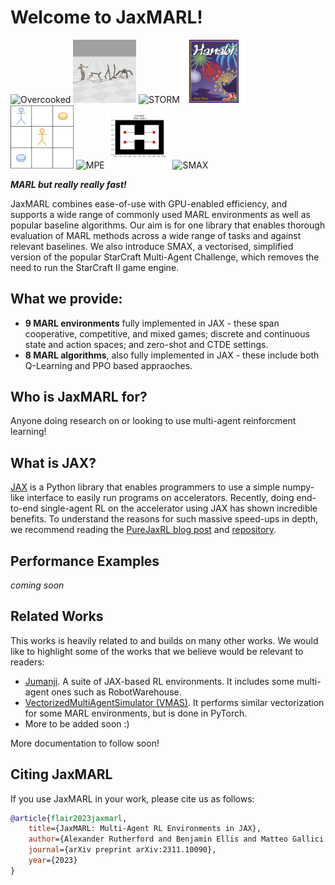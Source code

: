 # Welcome to JaxMARL!


<div class="collage">
    <div class="column" align="centre">
        <div class="row" align="centre">
            <img src="https://github.com/FLAIROx/JaxMARL/blob/main/docs/imgs/cramped_room.gif?raw=true" alt="Overcooked" width="20%">
            <img src="https://github.com/FLAIROx/JaxMARL/blob/main/docs/imgs/mabrax.png?raw=true" alt="mabrax" width="20%">
            <img src="https://github.com/FLAIROx/JaxMARL/blob/main/docs/imgs/storm.gif?raw=true" alt="STORM" width="20%">
            <img src="https://github.com/FLAIROx/JaxMARL/blob/main/docs/imgs/hanabi.png?raw=true" alt="hanabi" width="20%">
        </div>
        <div class="row" align="centre">
            <img src="https://github.com/FLAIROx/JaxMARL/blob/main/docs/imgs/coin_game.png?raw=true" alt="coin_game" width="20%">
            <img src="https://github.com/FLAIROx/JaxMARL/blob/main/docs/imgs/qmix_MPE_simple_tag_v3.gif?raw=true" alt="MPE" width="20%">
            <img src="https://github.com/FLAIROx/JaxMARL/blob/main/docs/imgs/jaxnav-ma.gif?raw=true" alt="jaxnav" width="20%">
            <img src="https://github.com/FLAIROx/JaxMARL/blob/main/docs/imgs/smax.gif?raw=true" alt="SMAX" width="20%">
        </div>
    </div>
</div>

_**MARL but really really fast!**_

JaxMARL combines ease-of-use with GPU-enabled efficiency, and supports a wide range of commonly used MARL environments as well as popular baseline algorithms. Our aim is for one library that enables thorough evaluation of MARL methods across a wide range of tasks and against relevant baselines. We also introduce SMAX, a vectorised, simplified version of the popular StarCraft Multi-Agent Challenge, which removes the need to run the StarCraft II game engine. 

## What we provide:
* **9 MARL environments** fully implemented in JAX - these span cooperative, competitive, and mixed games; discrete and continuous state and action spaces; and zero-shot and CTDE settings.
* **8 MARL algorithms**, also fully implemented in JAX - these include both Q-Learning and PPO based appraoches.

## Who is JaxMARL for?
Anyone doing research on or looking to use multi-agent reinforcment learning!

## What is JAX?

[JAX](https://jax.readthedocs.io/en/latest/) is a Python library that enables programmers to use a simple numpy-like interface to easily run programs on accelerators. Recently, doing end-to-end single-agent RL on the accelerator using JAX has shown incredible benefits. To understand the reasons for such massive speed-ups in depth, we recommend reading the [PureJaxRL blog post](https://chrislu.page/blog/meta-disco/) and [repository](https://github.com/luchris429/purejaxrl).

## Performance Examples
*coming soon*

## Related Works
This works is heavily related to and builds on many other works. We would like to highlight some of the works that we believe would be relevant to readers:

* [Jumanji](https://github.com/instadeepai/jumanji). A suite of JAX-based RL environments. It includes some multi-agent ones such as RobotWarehouse.
* [VectorizedMultiAgentSimulator (VMAS)](https://github.com/proroklab/VectorizedMultiAgentSimulator). It performs similar vectorization for some MARL environments, but is done in PyTorch.
* More to be added soon :)

More documentation to follow soon!

## Citing JaxMARL
If you use JaxMARL in your work, please cite us as follows:
```bibtex
@article{flair2023jaxmarl,
    title={JaxMARL: Multi-Agent RL Environments in JAX},
    author={Alexander Rutherford and Benjamin Ellis and Matteo Gallici and Jonathan Cook and Andrei Lupu and Gardar Ingvarsson and Timon Willi and Akbir Khan and Christian Schroeder de Witt and Alexandra Souly and Saptarashmi Bandyopadhyay and Mikayel Samvelyan and Minqi Jiang and Robert Tjarko Lange and Shimon Whiteson and Bruno Lacerda and Nick Hawes and Tim Rocktaschel and Chris Lu and Jakob Nicolaus Foerster},
    journal={arXiv preprint arXiv:2311.10090},
    year={2023}
}
```